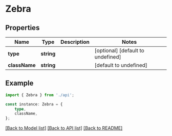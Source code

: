 # Zebra


## Properties

Name | Type | Description | Notes
------------ | ------------- | ------------- | -------------
**type** | **string** |  | [optional] [default to undefined]
**className** | **string** |  | [default to undefined]

## Example

```typescript
import { Zebra } from './api';

const instance: Zebra = {
    type,
    className,
};
```

[[Back to Model list]](../README.md#documentation-for-models) [[Back to API list]](../README.md#documentation-for-api-endpoints) [[Back to README]](../README.md)

